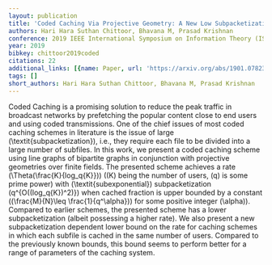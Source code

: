 ```yaml
---
layout: publication
title: 'Coded Caching Via Projective Geometry: A New Low Subpacketization Scheme'
authors: Hari Hara Suthan Chittoor, Bhavana M, Prasad Krishnan
conference: 2019 IEEE International Symposium on Information Theory (ISIT)
year: 2019
bibkey: chittoor2019coded
citations: 22
additional_links: [{name: Paper, url: 'https://arxiv.org/abs/1901.07823'}]
tags: []
short_authors: Hari Hara Suthan Chittoor, Bhavana M, Prasad Krishnan
---
```

Coded Caching is a promising solution to reduce the peak traffic in broadcast
networks by prefetching the popular content close to end users and using coded
transmissions. One of the chief issues of most coded caching schemes in
literature is the issue of large \(\textit\{subpacketization\}\), i.e., they
require each file to be divided into a large number of subfiles. In this work,
we present a coded caching scheme using line graphs of bipartite graphs in
conjunction with projective geometries over finite fields. The presented scheme
achieves a rate \(\Theta(\frac\{K\}\{log_q\{K\}\})\) (\(K\) being the number of users,
\(q\) is some prime power) with \(\textit\{subexponential\}\) subpacketization
\(q^\{O((log_q\{K\})^2)\}\) when cached fraction is upper bounded by a constant
(\(\frac\{M\}\{N\}\leq \frac\{1\}\{q^\alpha\}\)) for some positive integer \(\alpha\)).
Compared to earlier schemes, the presented scheme has a lower subpacketization
(albeit possessing a higher rate). We also present a new subpacketization
dependent lower bound on the rate for caching schemes in which each subfile is
cached in the same number of users. Compared to the previously known bounds,
this bound seems to perform better for a range of parameters of the caching
system.